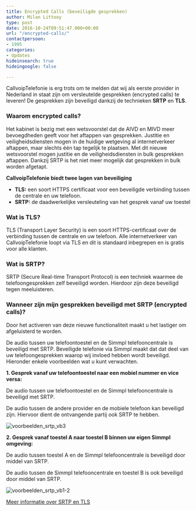 ```yaml
---
title: Encrypted Calls (beveiligde gesprekken)
author: Milan Littooy
type: post
date: 2016-10-24T09:51:47.000+00:00
url: "/encrypted-calls/"
contactpersoon:
- 1995
categories:
- Updates
hideinsearch: true
hideingoogle: false

---
```

CallvoipTelefonie is erg trots om te melden dat wij als eerste provider in Nederland in staat zijn om versleutelde gesprekken (encrypted calls) te leveren! De gesprekken zijn beveiligd dankzij de technieken **SRTP** en **TLS**.

<!--more-->

### Waarom encrypted calls?

Het kabinet is bezig met een wetsvoorstel dat de AIVD en MIVD meer bevoegdheden geeft voor het aftappen van gesprekken. Justitie en veiligheidsdiensten mogen in de huidige wetgeving al internetverkeer aftappen, maar slechts één tap tegelijk te plaatsen. Met dit nieuwe wetsvoorstel mogen justitie en de veiligheidsdiensten in bulk gesprekken aftappen. Dankzij SRTP is het niet meer mogelijk dat gesprekken in bulk worden afgetapt.</p>

**CallvoipTelefonie biedt twee lagen van beveiliging**

  * **TLS:** een soort HTTPS certificaat voor een beveiligde verbinding tussen de centrale en uw telefoon.
  * **SRTP:** de daadwerkelijke versleuteling van het gesprek vanaf uw toestel

### Wat is TLS?

TLS (Transport Layer Security) is een soort HTTPS-certificaat over de verbinding tussen de centrale en uw telefoon. Alle internetverkeer van CallvoipTelefonie loopt via TLS en dit is standaard inbegrepen en is gratis voor alle klanten.

### Wat is SRTP?

SRTP (Secure Real-time Transport Protocol) is een techniek waarmee de telefoongesprekken zelf beveiligd worden. Hierdoor zijn deze beveiligd tegen meeluisteren.

### Wanneer zijn mijn gesprekken beveiligd met SRTP (encrypted calls)?

Door het activeren van deze nieuwe functionaliteit maakt u het lastiger om afgeluisterd te worden.

De audio tussen uw telefoontoestel en de Simmpl telefooncentrale is beveiligd met SRTP. Beveiligde telefonie via Simmpl maakt dat dat deel van uw telefoongesprekken waarop wij invloed hebben wordt beveiligd. Hieronder enkele voorbeelden wat u kunt verwachten.

**1. Gesprek vanaf uw telefoontoestel naar een mobiel nummer en vice versa:**

De audio tussen uw telefoontoestel en de Simmpl telefooncentrale is beveiligd met SRTP.

De audio tussen de andere provider en de mobiele telefoon kan beveiligd zijn. Hiervoor dient de ontvangende partij ook SRTP te hebben.

<img src="https://res.cloudinary.com/callvoip/image/upload/v1556647042/voorbeelden_SRTP_vb3.png" alt="voorbeelden_srtp_vb3" class="aligncenter size-full" />



**2. Gesprek vanaf toestel A naar toestel B binnen uw eigen Simmpl omgeving:**

De audio tussen toestel A en de Simmpl telefooncentrale is beveiligd door middel van SRTP.

De audio tussen de Simmpl telefooncentrale en toestel B is ook beveiligd door middel van SRTP.

<img src="https://res.cloudinary.com/callvoip/image/upload/v1556647042/voorbeelden_SRTP_vb1-2.png" alt="voorbeelden_srtp_vb1-2" class="aligncenter size-full" />

<a class="button" href="/versleutelde-telefoongesprekken" target="">Meer informatie over SRTP en TLS</a>